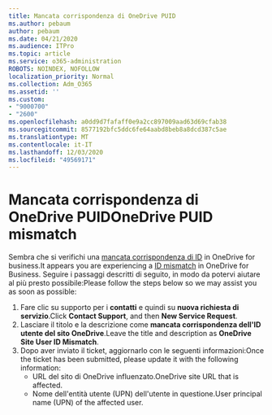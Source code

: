 ```yaml
---
title: Mancata corrispondenza di OneDrive PUID
ms.author: pebaum
author: pebaum
ms.date: 04/21/2020
ms.audience: ITPro
ms.topic: article
ms.service: o365-administration
ROBOTS: NOINDEX, NOFOLLOW
localization_priority: Normal
ms.collection: Adm_O365
ms.assetid: ''
ms.custom:
- "9000700"
- "2600"
ms.openlocfilehash: a0dd9d7fafaff0e9a2cc897009aad63d69cfab38
ms.sourcegitcommit: 8577192bfc5ddc6fe64aabd8beb8a8dcd387c5ae
ms.translationtype: MT
ms.contentlocale: it-IT
ms.lasthandoff: 12/03/2020
ms.locfileid: "49569171"
---
```

# <a name="onedrive-puid-mismatch"></a><span data-ttu-id="86bc7-102">Mancata corrispondenza di OneDrive PUID</span><span class="sxs-lookup"><span data-stu-id="86bc7-102">OneDrive PUID mismatch</span></span>

<span data-ttu-id="86bc7-103">Sembra che si verifichi una [mancata corrispondenza di ID](https://docs.microsoft.com/sharepoint/troubleshoot/administration/access-denied-or-need-permission-error-sharepoint-online-or-onedrive-for-business#when-accessing-a-onedrive-site) in OneDrive for business.</span><span class="sxs-lookup"><span data-stu-id="86bc7-103">It appears you are experiencing a [ID mismatch](https://docs.microsoft.com/sharepoint/troubleshoot/administration/access-denied-or-need-permission-error-sharepoint-online-or-onedrive-for-business#when-accessing-a-onedrive-site) in OneDrive for Business.</span></span> <span data-ttu-id="86bc7-104">Seguire i passaggi descritti di seguito, in modo da potervi aiutare al più presto possibile:</span><span class="sxs-lookup"><span data-stu-id="86bc7-104">Please follow the steps below so we may assist you as soon as possible:</span></span>

1. <span data-ttu-id="86bc7-105">Fare clic su supporto per i  **contatti** e quindi su  **nuova richiesta di servizio**.</span><span class="sxs-lookup"><span data-stu-id="86bc7-105">Click  **Contact Support**, and then  **New Service Request**.</span></span>
2. <span data-ttu-id="86bc7-106">Lasciare il titolo e la descrizione come  **mancata corrispondenza dell'ID utente del sito OneDrive**.</span><span class="sxs-lookup"><span data-stu-id="86bc7-106">Leave the title and description as  **OneDrive Site User ID Mismatch**.</span></span>
3. <span data-ttu-id="86bc7-107">Dopo aver inviato il ticket, aggiornarlo con le seguenti informazioni:</span><span class="sxs-lookup"><span data-stu-id="86bc7-107">Once the ticket has been submitted, please update it with the following information:</span></span>
    - <span data-ttu-id="86bc7-108">URL del sito di OneDrive influenzato.</span><span class="sxs-lookup"><span data-stu-id="86bc7-108">OneDrive site URL that is affected.</span></span>
    - <span data-ttu-id="86bc7-109">Nome dell'entità utente (UPN) dell'utente in questione.</span><span class="sxs-lookup"><span data-stu-id="86bc7-109">User principal name (UPN) of the affected user.</span></span>
